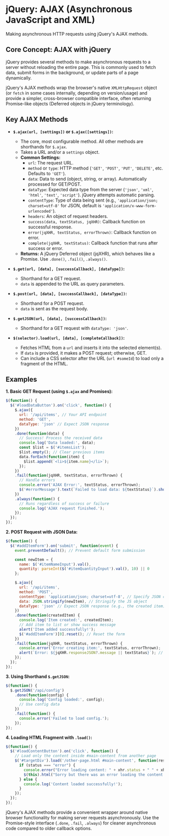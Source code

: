# jQuery: AJAX (Asynchronous JavaScript and XML)

Making asynchronous HTTP requests using jQuery's AJAX methods.

## Core Concept: AJAX with jQuery

jQuery provides several methods to make asynchronous requests to a server without reloading the entire page. This is commonly used to fetch data, submit forms in the background, or update parts of a page dynamically.

jQuery's AJAX methods wrap the browser's native `XMLHttpRequest` object (or `fetch` in some cases internally, depending on version/usage) and provide a simpler, cross-browser compatible interface, often returning Promise-like objects (Deferred objects in jQuery terminology).

## Key AJAX Methods

*   **`$.ajax(url, [settings])` or `$.ajax([settings])`:**
    *   The core, most configurable method. All other methods are shorthands for `$.ajax`.
    *   Takes a URL and/or a `settings` object.
    *   **Common Settings:**
        *   `url`: The request URL.
        *   `method` or `type`: HTTP method (`'GET'`, `'POST'`, `'PUT'`, `'DELETE'`, etc. Defaults to `'GET'`).
        *   `data`: Data to send (object, string, or array). Automatically processed for GET/POST.
        *   `dataType`: Expected data type from the server (`'json'`, `'xml'`, `'html'`, `'text'`, `'script'`). jQuery attempts automatic parsing.
        *   `contentType`: Type of data being sent (e.g., `'application/json; charset=utf-8'` for JSON, default is `'application/x-www-form-urlencoded'`).
        *   `headers`: An object of request headers.
        *   `success(data, textStatus, jqXHR)`: Callback function on successful response.
        *   `error(jqXHR, textStatus, errorThrown)`: Callback function on error.
        *   `complete(jqXHR, textStatus)`: Callback function that runs after success or error.
    *   **Returns:** A jQuery Deferred object (jqXHR), which behaves like a Promise. Use `.done()`, `.fail()`, `.always()`.

*   **`$.get(url, [data], [successCallback], [dataType])`:**
    *   Shorthand for a GET request.
    *   `data` is appended to the URL as query parameters.

*   **`$.post(url, [data], [successCallback], [dataType])`:**
    *   Shorthand for a POST request.
    *   `data` is sent as the request body.

*   **`$.getJSON(url, [data], [successCallback])`:**
    *   Shorthand for a GET request with `dataType: 'json'`.

*   **`$(selector).load(url, [data], [completeCallback])`:**
    *   Fetches HTML from a `url` and inserts it into the selected element(s).
    *   If `data` is provided, it makes a POST request; otherwise, GET.
    *   Can include a CSS selector after the URL (`url #someId`) to load only a fragment of the HTML.

## Examples

**1. Basic GET Request (using `$.ajax` and Promises):**

```javascript
$(function() {
  $('#loadDataButton').on('click', function() {
    $.ajax({
      url: '/api/items', // Your API endpoint
      method: 'GET',
      dataType: 'json' // Expect JSON response
    })
    .done(function(data) {
      // Success! Process the received data
      console.log('Data loaded:', data);
      const $list = $('#itemsList');
      $list.empty(); // Clear previous items
      data.forEach(function(item) {
        $list.append(`<li>${item.name}</li>`);
      });
    })
    .fail(function(jqXHR, textStatus, errorThrown) {
      // Handle errors
      console.error('AJAX Error:', textStatus, errorThrown);
      $('#errorMessage').text(`Failed to load data: ${textStatus}`).show();
    })
    .always(function() {
      // Runs regardless of success or failure
      console.log('AJAX request finished.');
    });
  });
});
```

**2. POST Request with JSON Data:**

```javascript
$(function() {
  $('#addItemForm').on('submit', function(event) {
    event.preventDefault(); // Prevent default form submission

    const newItem = {
      name: $('#itemNameInput').val(),
      quantity: parseInt($('#itemQuantityInput').val(), 10) || 0
    };

    $.ajax({
      url: '/api/items',
      method: 'POST',
      contentType: 'application/json; charset=utf-8', // Specify JSON content type
      data: JSON.stringify(newItem), // Stringify the JS object
      dataType: 'json' // Expect JSON response (e.g., the created item)
    })
    .done(function(createdItem) {
      console.log('Item created:', createdItem);
      // Add item to list or show success message
      alert('Item added successfully!');
      $('#addItemForm')[0].reset(); // Reset the form
    })
    .fail(function(jqXHR, textStatus, errorThrown) {
      console.error('Error creating item:', textStatus, errorThrown);
      alert(`Error: ${jqXHR.responseJSON?.message || textStatus}`); // Show error
    });
  });
});
```

**3. Using Shorthand `$.getJSON`:**

```javascript
$(function() {
  $.getJSON('/api/config')
    .done(function(config) {
      console.log('Config loaded:', config);
      // Use config data
    })
    .fail(function() {
      console.error('Failed to load config.');
    });
});
```

**4. Loading HTML Fragment with `.load()`:**

```javascript
$(function() {
  $('#loadContentButton').on('click', function() {
    // Load only the content inside #main-content from another page
    $('#targetDiv').load('/other-page.html #main-content', function(response, status, xhr) {
      if (status === "error") {
        console.error("Error loading content: " + xhr.status + " " + xhr.statusText);
        $(this).html("Sorry but there was an error loading the content.");
      } else {
        console.log('Content loaded successfully!');
      }
    });
  });
});
```

jQuery's AJAX methods provide a convenient wrapper around native browser functionality for making server requests asynchronously. Use the Promise-style interface (`.done`, `.fail`, `.always`) for cleaner asynchronous code compared to older callback options.